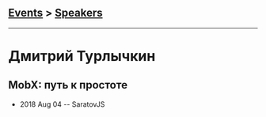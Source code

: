 ## [Events](../README.md) > [Speakers](../speakers.md)
---

# Дмитрий Турлычкин

## MobX: путь к простоте
- 2018 Aug 04 -- SaratovJS    
